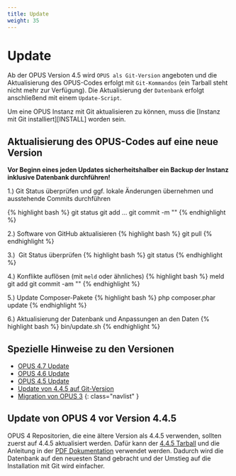 ```yaml
---
title: Update
weight: 35
---
```


# Update

Ab der OPUS Version 4.5 wird `OPUS als Git-Version` angeboten und die Aktualisierung des OPUS-Codes erfolgt mit `Git-Kommandos` (ein Tarball steht nicht mehr zur Verfügung).
Die Aktualisierung der `Datenbank` erfolgt anschließend mit einem `Update-Script`.

<p class="note" markdown="1">
Um eine OPUS Instanz mit Git aktualisieren zu können, muss die [Instanz mit Git installiert][INSTALL] worden sein.
</p>

[INSTALL]: ../installation/index.md


## Aktualisierung des OPUS-Codes auf eine neue Version

**Vor Beginn eines jeden Updates sicherheitshalber ein Backup der Instanz inklusive Datenbank durchführen!**

1.) Git Status überprüfen und ggf. lokale Änderungen übernehmen und ausstehende Commits durchführen

{% highlight bash %}
git status
git add ...
git commit -m "<commit message>" <DATEI>
{% endhighlight %}

2.) Software von GitHub aktualisieren
{% highlight bash %}
git pull
{% endhighlight %}

3.)  Git Status überprüfen
{% highlight bash %}
git status
{% endhighlight %}

4.) Konflikte auflösen (mit `meld` oder ähnliches)
{% highlight bash %}
meld <DATEINAME>
git add <DATEINAME>
git commit -am "<commit message>"
{% endhighlight %}

5.) Update Composer-Pakete
{% highlight bash %}
php composer.phar update
{% endhighlight %}

6.) Aktualisierung der Datenbank und Anpassungen an den Daten
{% highlight bash %}
bin/update.sh
{% endhighlight %}


## Spezielle Hinweise zu den Versionen

* [OPUS 4.7 Update](update47.html)
* [OPUS 4.6 Update](update46.html)
* [OPUS 4.5 Update](update45.html)
* [Update von 4.4.5 auf Git-Version](from445.html)
* [Migration von OPUS 3](../migration.html)
{: class="navlist" }

## Update von OPUS 4 vor Version 4.4.5

OPUS 4 Repositorien, die eine ältere Version als 4.4.5 verwenden, sollten zuerst auf 4.4.5 aktualisiert werden. Dafür
kann der [4.4.5 Tarball][OPUS445] und die Anleitung in der [PDF Dokumentation][OPUS445DOC] verwendet werden. Dadurch
wird die Datenbank auf den neuesten Stand gebracht und der Umstieg auf die Installation mit Git wird einfacher.

[OPUS445]: http://www.kobv.de/entwicklung/software/opus-4/download/
[OPUS445DOC]: http://www.kobv.de/entwicklung/software/opus-4/dokumentation/







